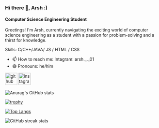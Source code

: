 ### Hi there 👋, Arsh :)  
#### Computer Science Engineering Student
Greetings! I'm Arsh, currently navigating the exciting world of computer science engineering as a student with a passion for problem-solving and a thirst for knowledge. 

Skills: C/C++/JAVA/ JS / HTML / CSS

- 📫 How to reach me: Intagram: arsh._._01 
- 😄 Pronouns: he/him 


[<img src='https://cdn.jsdelivr.net/npm/simple-icons@3.0.1/icons/github.svg' alt='github' height='40'>](https://github.com/ArshBakshi)  [<img src='https://cdn.jsdelivr.net/npm/simple-icons@3.0.1/icons/instagram.svg' alt='instagram' height='40'>](https://www.instagram.com/arsh._._01/)  

![Anurag's GitHub stats](https://github-readme-stats.vercel.app/api?username=ArshBakshi&show_icons=true&theme=radical)

[![trophy](https://github-profile-trophy.vercel.app/?username=ArshBakshi)](https://github.com/ryo-ma/github-profile-trophy)

[![Top Langs](https://github-readme-stats.vercel.app/api/top-langs/?username=ArshBakshi)](https://github.com/anuraghazra/github-readme-stats)

![GitHub streak stats](https://streak-stats.demolab.com/?user=ArshBakshi)  

